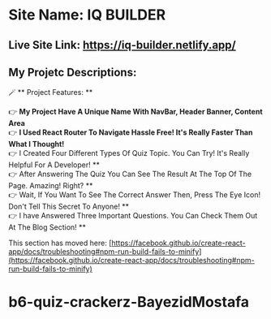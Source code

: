 # Site Name: IQ BUILDER

## Live Site Link: https://iq-builder.netlify.app/

## My Projetc Descriptions:
  🪄 ** Project Features: **
  
  👉 **My Project Have A Unique Name With NavBar, Header Banner, Content Area**
  <br/>
  👉 **I Used React Router To Navigate Hassle Free! It's Really Faster Than What I Thought!**
  <br/>
  👉 I Created Four Different Types Of Quiz Topic. You Can Try! It's Really Helpful For A Developer! **
  <br/>
  👉 After Answering The Quiz You Can See The Result  At The Top Of The Page. Amazing! Right? **
  <br/>
  👉 Wait, If You Want To See The Correct Answer Then, Press The Eye Icon! Don't Tell This Secret To Anyone! **
  <br/>
  👉 I have Answered Three Important Questions. You Can Check Them Out At The Blog Section! **
  <br/>

This section has moved here: [https://facebook.github.io/create-react-app/docs/troubleshooting#npm-run-build-fails-to-minify](https://facebook.github.io/create-react-app/docs/troubleshooting#npm-run-build-fails-to-minify)
# b6-quiz-crackerz-BayezidMostafa
